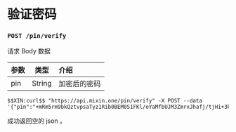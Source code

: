 # 验证密码

### `POST /pin/verify` 

请求 Body 数据

| 参数 | 类型 | 介绍 |
| :----- | :----: | :---- |
| pin | String | 加密后的密码 |

```
$$XIN:curl$$ "https://api.mixin.one/pin/verify" -X POST --data '{"pin":"+mRm5rm9bkQztvpsaTyz1Rib0BEM0S1FKl/oYaMfbUJM3ZmrxJhafj/tjHi+3kwQ"}'
```

成功返回空的 json 。